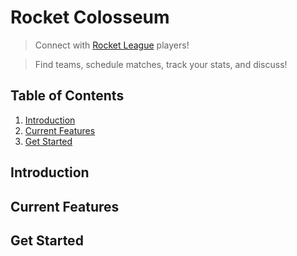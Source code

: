 # Rocket Colosseum
> Connect with [Rocket League](https://rocketleaguegame.com/ "Rocket League Official Site") players!

> Find teams, schedule matches, track your stats, and discuss!

<!-- toc -->
## Table of Contents
  1. [Introduction](#introduction)
  1. [Current Features](#current-features)
  1. [Get Started](#get-started)

<!-- toc stop -->
## Introduction

## Current Features

## Get Started
